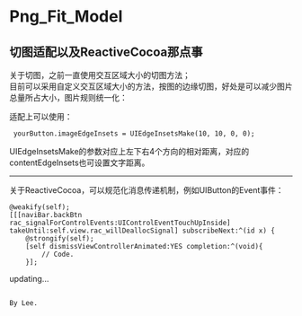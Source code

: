 # Png_Fit_Model
切图适配以及ReactiveCocoa那点事
-----------------------------------

关于切图，之前一直使用交互区域大小的切图方法；  
目前可以采用自定义交互区域大小的方法，按图的边缘切图，好处是可以减少图片总量所占大小，图片规则统一化：

适配上可以使用：   

     yourButton.imageEdgeInsets = UIEdgeInsetsMake(10, 10, 0, 0);
     
UIEdgeInsetsMake的参数对应上左下右4个方向的相对距离，对应的contentEdgeInsets也可设置文字距离。   

---------------------------------------------------------------------------------------------------------------------         
         
关于ReactiveCocoa，可以规范化消息传递机制，例如UIButton的Event事件：        

    @weakify(self);
    [[[naviBar.backBtn rac_signalForControlEvents:UIControlEventTouchUpInside] takeUntil:self.view.rac_willDeallocSignal] subscribeNext:^(id x) {
        @strongify(self);
        [self dismissViewControllerAnimated:YES completion:^(void){
            // Code.            
        }];
   
   
updating...

    
       
         
           
             
             
    
    
                                                                                                                         By Lee.
